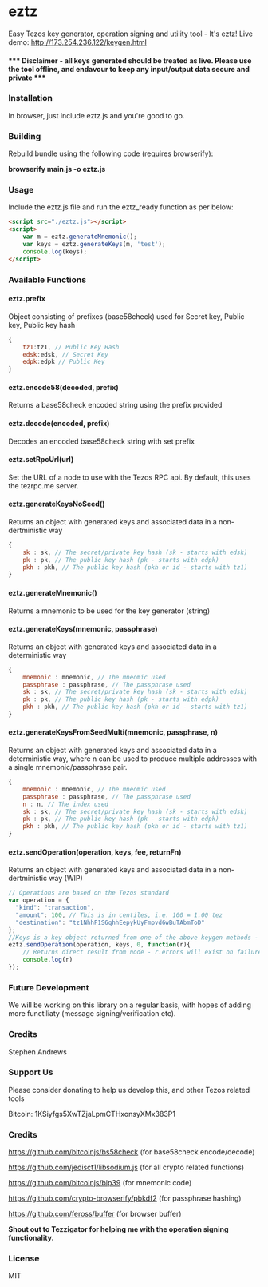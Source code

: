 # eztz
Easy Tezos key generator, operation signing and utility tool - It's eztz! Live demo: http://173.254.236.122/keygen.html

#### *** Disclaimer - all keys generated should be treated as live. Please use the tool offline, and endavour to keep any input/output data secure and private ***

### Installation
In browser, just include eztz.js and you're good to go.

### Building
Rebuild bundle using the following code (requires browserify):

__browserify main.js -o eztz.js__

### Usage
Include the eztz.js file and run the eztz_ready function as per below:
```html
<script src="./eztz.js"></script>
<script>
    var m = eztz.generateMnemonic();
    var keys = eztz.generateKeys(m, 'test');
    console.log(keys);
</script>
```
### Available Functions

#### eztz.prefix
Object consisting of prefixes (base58check) used for Secret key, Public key, Public key hash
```javascript
{
    tz1:tz1, // Public Key Hash
    edsk:edsk, // Secret Key 
    edpk:edpk // Public Key 
}
```

#### eztz.encode58(decoded, prefix)
Returns a base58check encoded string using the prefix provided

#### eztz.decode(encoded, prefix)
Decodes an encoded base58check string with set prefix

#### eztz.setRpcUrl(url)
Set the URL of a node to use with the Tezos RPC api. By default, this uses the tezrpc.me server.

#### eztz.generateKeysNoSeed()
Returns an object with generated keys and associated data in a non-dertministic way
```javascript
{
    sk : sk, // The secret/private key hash (sk - starts with edsk)
    pk : pk, // The public key hash (pk - starts with edpk)
    pkh : pkh, // The public key hash (pkh or id - starts with tz1)
}
```
#### eztz.generateMnemonic()
Returns a mnemonic to be used for the key generator (string)

#### eztz.generateKeys(mnemonic, passphrase)
Returns an object with generated keys and associated data in a deterministic way
```javascript
{
    mnemonic : mnemonic, // The mneomic used
    passphrase : passphrase, // The passphrase used
    sk : sk, // The secret/private key hash (sk - starts with edsk)
    pk : pk, // The public key hash (pk - starts with edpk)
    pkh : pkh, // The public key hash (pkh or id - starts with tz1)
}
```

#### eztz.generateKeysFromSeedMulti(mnemonic, passphrase, n)
Returns an object with generated keys and associated data in a deterministic way, where n can be used to produce multiple addresses with a single mnemonic/passphrase pair.
```javascript
{
    mnemonic : mnemonic, // The mneomic used
    passphrase : passphrase, // The passphrase used
    n : n, // The index used
    sk : sk, // The secret/private key hash (sk - starts with edsk)
    pk : pk, // The public key hash (pk - starts with edpk)
    pkh : pkh, // The public key hash (pkh or id - starts with tz1)
}
```

#### eztz.sendOperation(operation, keys, fee, returnFn)
Returns an object with generated keys and associated data in a non-dertministic way (WIP)
```javascript
// Operations are based on the Tezos standard
var operation = {
  "kind": "transaction",
  "amount": 100, // This is in centiles, i.e. 100 = 1.00 tez
  "destination": "tz1NhhF1S6qhhEepykUyFmpvd6wBuTAbmToD"
};
//Keys is a key object returned from one of the above keygen methods - must include sk/pk/pkh
eztz.sendOperation(operation, keys, 0, function(r){
    // Returns direct result from node - r.errors will exist on failure
    console.log(r)
});
```

### Future Development
We will be working on this library on a regular basis, with hopes of adding more functiliaty (message signing/verification etc).

### Credits
Stephen Andrews

### Support Us
Please consider donating to help us develop this, and other Tezos related tools

Bitcoin: 1KSiyfgs5XwTZjaLpmCTHxonsyXMx383P1

### Credits
https://github.com/bitcoinjs/bs58check (for base58check encode/decode)

https://github.com/jedisct1/libsodium.js (for all crypto related functions)

https://github.com/bitcoinjs/bip39 (for mnemonic code)

https://github.com/crypto-browserify/pbkdf2 (for passphrase hashing)

https://github.com/feross/buffer (for browser buffer)

__Shout out to Tezzigator for helping me with the operation signing functionality.__

### License
MIT
